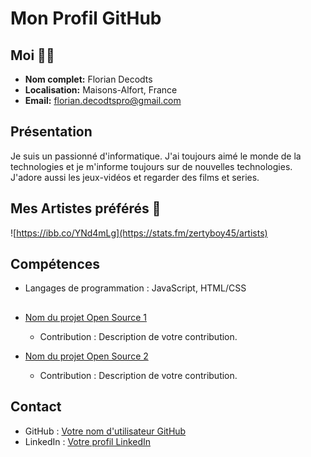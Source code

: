 # Mon Profil GitHub

## Moi 🧑‍💻

- **Nom complet:** Florian Decodts
- **Localisation:** Maisons-Alfort, France
- **Email:** florian.decodtspro@gmail.com

## Présentation

Je suis un passionné d'informatique. J'ai toujours aimé le monde de la technologies et je m'informe toujours sur de nouvelles technologies. 
J'adore aussi les jeux-vidéos et regarder des films et series. 

## Mes Artistes préférés 🎵

![https://ibb.co/YNd4mLg](https://stats.fm/zertyboy45/artists)

## Compétences

- Langages de programmation : JavaScript, HTML/CSS

## 

- [Nom du projet Open Source 1](lien-vers-le-projet-1)
  - Contribution : Description de votre contribution.
  
- [Nom du projet Open Source 2](lien-vers-le-projet-2)
  - Contribution : Description de votre contribution.

## Contact

- GitHub : [Votre nom d'utilisateur GitHub](https://github.com/votre-nom-d-utilisateur)
- LinkedIn : [Votre profil LinkedIn](https://www.linkedin.com/in/votre-profil-linkedin)
